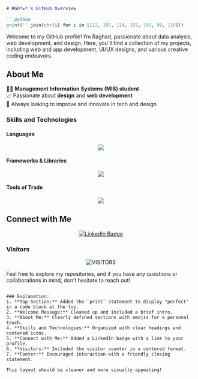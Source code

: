  
```markdown
# RGD*★*'s GitHub Overview

```python
print(''.join(chr(i) for i in [112, 101, 114, 102, 101, 99, 116]))
```

Welcome to my GitHub profile! I’m Raghad, passionate about data analysis, web development, and design. Here, you'll find a collection of my projects, including web and app development, UI/UX designs, and various creative coding endeavors.

## About Me

👩‍🎓 **Management Information Systems (MIS) student**  
📈 Passionate about **design** and **web development**  
🚀 Always looking to improve and innovate in tech and design

### Skills and Technologies

#### Languages
<div align="center">
  <a href="https://skillicons.dev">
    <img src="https://skillicons.dev/icons?i=python,html,css,javascript,sql&perline=5" />
  </a>
</div>

#### Frameworks & Libraries
<div align="center">
  <a href="https://skillicons.dev">
    <img src="https://skillicons.dev/icons?i=react,next,tailwind,bootstrap&perline=4" />
  </a>
</div>

#### Tools of Trade
<div align="center">
  <a href="https://skillicons.dev">
    <img src="https://skillicons.dev/icons?i=git,github,figma,vscode&perline=4" />
  </a>
</div>

## Connect with Me

<p align="center">
  <a href="https://www.linkedin.com/in/raghad-alshanqeeti/">
    <img src="https://img.shields.io/badge/LinkedIn-Raghad%20Alshanqeeti-blue?logo=linkedin&logoColor=white" alt="LinkedIn Badge" />
  </a>
</p>

### Visitors

<p align="center">
  <img alt="VISITORS" src="https://komarev.com/ghpvc/?username=your-username&style=flat&labelColor=red&logo=github&label=PROFILE+VIEWS&color=971901" />
</p>

Feel free to explore my repositories, and if you have any questions or collaborations in mind, don’t hesitate to reach out!
```

### Explanation:
1. **Top Section:** Added the `print` statement to display "perfect" in a code block at the top.
2. **Welcome Message:** Cleaned up and included a brief intro.
3. **About Me:** Clearly defined sections with emojis for a personal touch.
4. **Skills and Technologies:** Organized with clear headings and centered icons.
5. **Connect with Me:** Added a LinkedIn badge with a link to your profile.
6. **Visitors:** Included the visitor counter in a centered format.
7. **Footer:** Encouraged interaction with a friendly closing statement.

This layout should be cleaner and more visually appealing!
